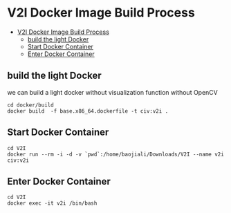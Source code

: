 # V2I Docker Image Build Process
- [V2I Docker Image Build Process](#v2i-docker-image-build-process)
  - [build the light Docker](#build-the-light-docker)
  - [Start Docker Container](#start-docker-container)
  - [Enter Docker Container](#enter-docker-container)


## build the light Docker
we can build a light docker without visualization function without OpenCV
```shell
cd docker/build
docker build  -f base.x86_64.dockerfile -t civ:v2i .
```

## Start Docker Container
```shell
cd V2I
docker run --rm -i -d -v `pwd`:/home/baojiali/Downloads/V2I --name v2i civ:v2i
```

## Enter Docker Container
```shell
cd V2I
docker exec -it v2i /bin/bash
```

